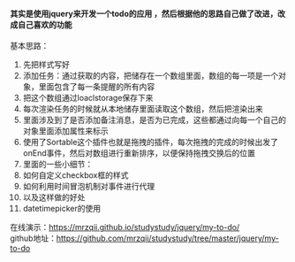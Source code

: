 #### 其实是使用jquery来开发一个todo的应用 ，然后根据他的思路自己做了改进，改成自己喜欢的功能 
基本思路：  
1. 先把样式写好
2. 添加任务：通过获取的内容，把储存在一个数组里面，数组的每一项是一个对象，里面包含了每一条提醒的所有内容
3. 把这个数组通过loaclstorage保存下来
4. 每次渲染任务的时候就从本地储存里面读取这个数组，然后把渲染出来
5. 里面涉及到了是否添加备注消息，是否为已完成，这些都通过向每一个自己的对象里面添加属性来标示
6. 使用了Sortable这个插件也就是拖拽的插件，每次拖拽的完成的时候出发了onEnd事件，然后对数组进行重新排序，以便保持拖拽交换后的位置
7. 里面的一些小细节：  
8. 如何自定义checkbox框的样式  
9. 如何利用时间冒泡机制对事件进行代理  
10. 以及这样做的好处  
11. datetimepicker的使用
  

在线演示：https://mrzqii.github.io/studystudy/jquery/my-to-do/  
github地址：https://github.com/mrzqii/studystudy/tree/master/jquery/my-to-do